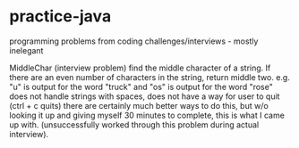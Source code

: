 # practice-java
programming problems from coding challenges/interviews - mostly inelegant

MiddleChar (interview problem)
  find the middle character of a string. If there are an even number of characters in the string, return middle two.
    e.g. "u" is output for the word "truck" and "os" is output for the word "rose"
  does not handle strings with spaces, does not have a way for user to quit (ctrl + c quits)
  there are certainly much better ways to do this, but w/o looking it up and giving myself 30 minutes to complete, this
  is what I came up with. (unsuccessfully worked through this problem during actual interview).

